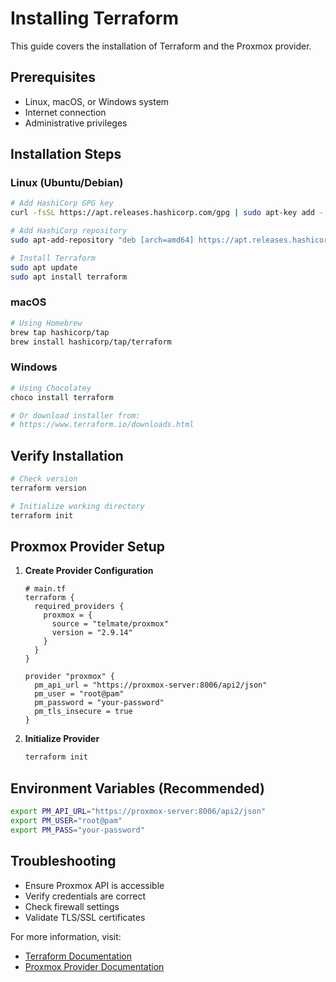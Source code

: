 # Installing Terraform

This guide covers the installation of Terraform and the Proxmox provider.

## Prerequisites
- Linux, macOS, or Windows system
- Internet connection
- Administrative privileges

## Installation Steps

### Linux (Ubuntu/Debian)
```bash
# Add HashiCorp GPG key
curl -fsSL https://apt.releases.hashicorp.com/gpg | sudo apt-key add -

# Add HashiCorp repository
sudo apt-add-repository "deb [arch=amd64] https://apt.releases.hashicorp.com $(lsb_release -cs) main"

# Install Terraform
sudo apt update
sudo apt install terraform
```

### macOS
```bash
# Using Homebrew
brew tap hashicorp/tap
brew install hashicorp/tap/terraform
```

### Windows
```powershell
# Using Chocolatey
choco install terraform

# Or download installer from:
# https://www.terraform.io/downloads.html
```

## Verify Installation
```bash
# Check version
terraform version

# Initialize working directory
terraform init
```

## Proxmox Provider Setup

1. **Create Provider Configuration**
   ```hcl
   # main.tf
   terraform {
     required_providers {
       proxmox = {
         source = "telmate/proxmox"
         version = "2.9.14"
       }
     }
   }

   provider "proxmox" {
     pm_api_url = "https://proxmox-server:8006/api2/json"
     pm_user = "root@pam"
     pm_password = "your-password"
     pm_tls_insecure = true
   }
   ```

2. **Initialize Provider**
   ```bash
   terraform init
   ```

## Environment Variables (Recommended)
```bash
export PM_API_URL="https://proxmox-server:8006/api2/json"
export PM_USER="root@pam"
export PM_PASS="your-password"
```

## Troubleshooting
- Ensure Proxmox API is accessible
- Verify credentials are correct
- Check firewall settings
- Validate TLS/SSL certificates

For more information, visit:
- [Terraform Documentation](https://www.terraform.io/docs)
- [Proxmox Provider Documentation](https://registry.terraform.io/providers/Telmate/proxmox/latest/docs)
